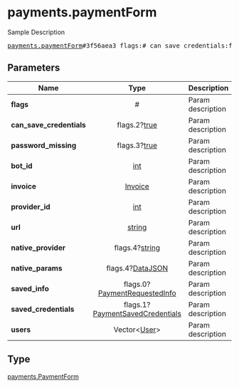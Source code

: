 # payments.paymentForm

Sample Description

<pre>
<a href="../constructor/payments.paymentForm.md">payments.paymentForm</a>#3f56aea3 flags:# can_save_credentials:flags.2?<a href="../type/true.md">true</a> password_missing:flags.3?<a href="../type/true.md">true</a> bot_id:<a href="../type/int.md">int</a> invoice:<a href="../type/Invoice.md">Invoice</a> provider_id:<a href="../type/int.md">int</a> url:<a href="../type/string.md">string</a> native_provider:flags.4?<a href="../type/string.md">string</a> native_params:flags.4?<a href="../type/DataJSON.md">DataJSON</a> saved_info:flags.0?<a href="../type/PaymentRequestedInfo.md">PaymentRequestedInfo</a> saved_credentials:flags.1?<a href="../type/PaymentSavedCredentials.md">PaymentSavedCredentials</a> users:Vector&lt;<a href="../type/User.md">User</a>&gt; = <a href="../type/payments.PaymentForm.md">payments.PaymentForm</a>;
</pre>
## Parameters

| Name | Type | Description |
|------|:----:|-------------|
| **flags** | # | Param description |
| **can_save_credentials** | flags.2?<a href="../type/true.md">true</a> | Param description |
| **password_missing** | flags.3?<a href="../type/true.md">true</a> | Param description |
| **bot_id** | <a href="../type/int.md">int</a> | Param description |
| **invoice** | <a href="../type/Invoice.md">Invoice</a> | Param description |
| **provider_id** | <a href="../type/int.md">int</a> | Param description |
| **url** | <a href="../type/string.md">string</a> | Param description |
| **native_provider** | flags.4?<a href="../type/string.md">string</a> | Param description |
| **native_params** | flags.4?<a href="../type/DataJSON.md">DataJSON</a> | Param description |
| **saved_info** | flags.0?<a href="../type/PaymentRequestedInfo.md">PaymentRequestedInfo</a> | Param description |
| **saved_credentials** | flags.1?<a href="../type/PaymentSavedCredentials.md">PaymentSavedCredentials</a> | Param description |
| **users** | Vector&lt;<a href="../type/User.md">User</a>&gt; | Param description |

## Type

<a href="../type/payments.PaymentForm.md">payments.PaymentForm</a>
